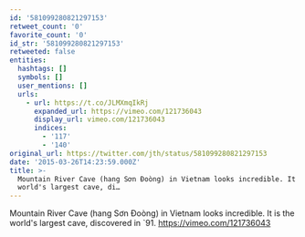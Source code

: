 ```yaml
---
id: '581099280821297153'
retweet_count: '0'
favorite_count: '0'
id_str: '581099280821297153'
retweeted: false
entities:
  hashtags: []
  symbols: []
  user_mentions: []
  urls:
    - url: https://t.co/JLMXmqIkRj
      expanded_url: https://vimeo.com/121736043
      display_url: vimeo.com/121736043
      indices:
        - '117'
        - '140'
original_url: https://twitter.com/jth/status/581099280821297153
date: '2015-03-26T14:23:59.000Z'
title: >-
  Mountain River Cave (hang Sơn Đoòng) in Vietnam looks incredible. It is the
  world's largest cave, di…
---
```


Mountain River Cave (hang Sơn Đoòng) in Vietnam looks incredible. It is the world's largest cave, discovered in `91. https://vimeo.com/121736043